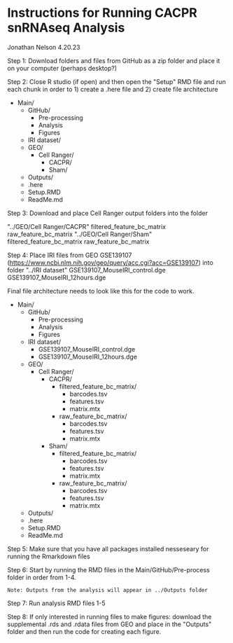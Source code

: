 # Instructions for Running CACPR snRNAseq Analysis
Jonathan Nelson
4.20.23

Step 1: Download folders and files from GitHub as a zip folder and place it on your computer (perhaps desktop?)

Step 2: Close R studio (if open) and then open the "Setup" RMD file and run each chunk in order to 1) create a .here file and 2) create file architecture

* Main/
  * GitHub/
     * Pre-processing
     * Analysis
     * Figures
  * IRI dataset/
  * GEO/
     * Cell Ranger/
       * CACPR/
       * Sham/
  * Outputs/
  * .here 
  * Setup.RMD
  * ReadMe.md

Step 3: Download and place Cell Ranger output folders into the folder 

"../GEO/Cell Ranger/CACPR"
	filtered_feature_bc_matrix
	raw_feature_bc_matrix
"../GEO/Cell Ranger/Sham"
	filtered_feature_bc_matrix
	raw_feature_bc_matrix

Step 4: Place IRI files from GEO GSE139107 (https://www.ncbi.nlm.nih.gov/geo/query/acc.cgi?acc=GSE139107) into folder "../IRI dataset"
	GSE139107_MouseIRI_control.dge
	GSE139107_MouseIRI_12hours.dge

Final file architecture needs to look like this for the code to work. 

* Main/
  * GitHub/
     * Pre-processing
     * Analysis
     * Figures
  * IRI dataset/
     * GSE139107_MouseIRI_control.dge
     * GSE139107_MouseIRI_12hours.dge
  * GEO/
     * Cell Ranger/
       * CACPR/
         * filtered_feature_bc_matrix/
           * barcodes.tsv
           * features.tsv
           * matrix.mtx
         * raw_feature_bc_matrix/
           * barcodes.tsv
           * features.tsv
           * matrix.mtx
       * Sham/
         * filtered_feature_bc_matrix/
           * barcodes.tsv
           * features.tsv
           * matrix.mtx
         * raw_feature_bc_matrix/
           * barcodes.tsv
           * features.tsv
           * matrix.mtx
  * Outputs/
  * .here 
  * Setup.RMD
  * ReadMe.md

Step 5: Make sure that you have all packages installed nesseseary for running the Rmarkdown files

Step 6: Start by running the RMD files in the Main/GitHub/Pre-process folder in order from 1-4.

	Note: Outputs from the analysis will appear in ../Outputs folder 

Step 7: Run analysis RMD files 1-5

Step 8: If only interested in running files to make figures: download the supplemental .rds and .rdata files from GEO and place in the "Outputs" folder and then run the code for creating each figure. 


